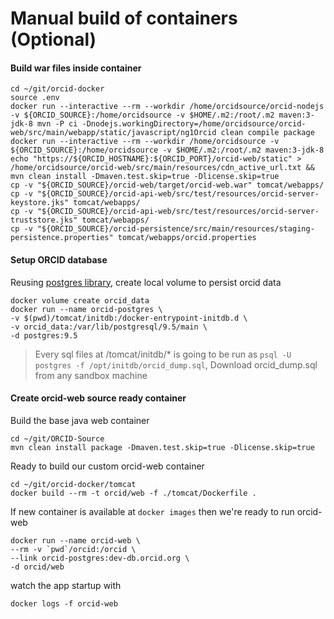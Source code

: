 # Manual build of containers (Optional)

#### Build war files inside container

    cd ~/git/orcid-docker
    source .env
    docker run --interactive --rm --workdir /home/orcidsource/orcid-nodejs -v ${ORCID_SOURCE}:/home/orcidsource -v $HOME/.m2:/root/.m2 maven:3-jdk-8 mvn -P ci -Dnodejs.workingDirectory=/home/orcidsource/orcid-web/src/main/webapp/static/javascript/ng1Orcid clean compile package
    docker run --interactive --rm --workdir /home/orcidsource -v ${ORCID_SOURCE}:/home/orcidsource -v $HOME/.m2:/root/.m2 maven:3-jdk-8 echo "https://${ORCID_HOSTNAME}:${ORCID_PORT}/orcid-web/static" > /home/orcidsource/orcid-web/src/main/resources/cdn_active_url.txt &&  mvn clean install -Dmaven.test.skip=true -Dlicense.skip=true
    cp -v "${ORCID_SOURCE}/orcid-web/target/orcid-web.war" tomcat/webapps/
    cp -v "${ORCID_SOURCE}/orcid-api-web/src/test/resources/orcid-server-keystore.jks" tomcat/webapps/
    cp -v "${ORCID_SOURCE}/orcid-api-web/src/test/resources/orcid-server-truststore.jks" tomcat/webapps/
    cp -v "${ORCID_SOURCE}/orcid-persistence/src/main/resources/staging-persistence.properties" tomcat/webapps/orcid.properties

#### Setup ORCID database

Reusing [postgres library](https://docs.docker.com/samples/library/postgres/), create local volume to persist orcid data

    docker volume create orcid_data
    docker run --name orcid-postgres \
    -v $(pwd)/tomcat/initdb:/docker-entrypoint-initdb.d \
    -v orcid_data:/var/lib/postgresql/9.5/main \
    -d postgres:9.5

> Every sql files at /tomcat/initdb/* is going to be run as `psql -U postgres -f /opt/initdb/orcid_dump.sql`, Download orcid_dump.sql from any sandbox machine

#### Create orcid-web source ready container

Build the base java web container

    cd ~/git/ORCID-Source
    mvn clean install package -Dmaven.test.skip=true -Dlicense.skip=true

Ready to build our custom orcid-web container

    cd ~/git/orcid-docker/tomcat
    docker build --rm -t orcid/web -f ./tomcat/Dockerfile .

If new container is available at `docker images` then we're ready to run orcid-web

    docker run --name orcid-web \
    --rm -v `pwd`/orcid:/orcid \
    --link orcid-postgres:dev-db.orcid.org \
    -d orcid/web

watch the app startup with

    docker logs -f orcid-web

